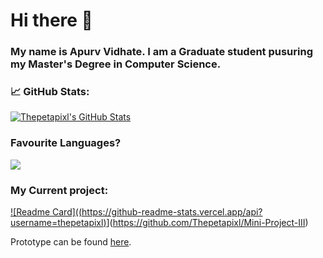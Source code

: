 # Hi there 👋

<!--
**Thepetapixl/Thepetapixl** is a ✨ _special_ ✨ repository because its `README.md` (this file) appears on your GitHub profile.
-->

### My name is Apurv Vidhate. I am a Graduate student pusuring my Master's Degree in Computer Science.

### &#x1f4c8; GitHub Stats:

<a href="https://github.com/Thepetapixl/Thepetapixl">
  <img align="center" src="https://github-readme-stats.vercel.app/api?username=Thepetapixl&show_icons=true&line_height=27&count_private=true&title_color=70a5fd&text_color=38bdae&icon_color=bf91f3&bg_color=1a1b27" alt="Thepetapixl's GitHub Stats" />
</a>

### Favourite Languages?
<a href="https://github.com/Thepetapixl/Thepetapixl">
  <img align="center" src="https://github-readme-stats.vercel.app/api/top-langs/?username=Thepetapixl&hide=jupyter%20notebook,CSS&title_color=70a5fd&text_color=38bdae&icon_color=bf91f3&bg_color=1a1b27" />
</a>

### My Current project:

[![Readme Card]((https://github-readme-stats.vercel.app/api?username=thepetapixl)](https://github.com/Thepetapixl/github-readme-stats)](https://github.com/Thepetapixl/Mini-Project-III)

Prototype can be found [here](https://github.com/Thepetapixl/Mini-Project-III).

